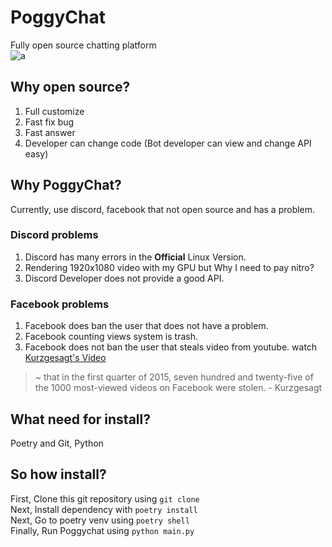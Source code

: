 # PoggyChat

Fully open source chatting platform  
![a](https://wakatime.com/badge/user/09162ab5-5193-456c-a9ac-2fb02b26b6f8/project/98620e42-b08e-46fa-b7da-5fe81a0179c6.svg)

## Why open source?

1. Full customize
2. Fast fix bug
3. Fast answer
4. Developer can change code (Bot developer can view and change API easy)

## Why PoggyChat?

Currently, use discord, facebook that not open source and has a problem.

### Discord problems

1. Discord has many errors in the **Official** Linux Version.
2. Rendering 1920x1080 video with my GPU but Why I need to pay nitro?
3. Discord Developer does not provide a good API.

### Facebook problems

1. Facebook does ban the user that does not have a problem.
2. Facebook counting views system is trash.
3. Facebook does not ban the user that steals video from youtube. watch [Kurzgesagt's Video](https://www.youtube.com/watch?v=t7tA3NNKF0Q)

> ~ that in the first quarter of 2015, seven hundred and twenty-five of the 1000 most-viewed videos on Facebook were stolen. - Kurzgesagt

## What need for install?

Poetry and Git, Python

## So how install?

First, Clone this git repository using ```git clone```  
Next, Install dependency with ```poetry install```  
Next, Go to poetry venv using ```poetry shell```  
Finally, Run Poggychat using ```python main.py```  
